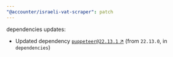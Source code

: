 ```yaml
---
"@accounter/israeli-vat-scraper": patch
---
```

dependencies updates:
  - Updated dependency [`puppeteer@22.13.1` ↗︎](https://www.npmjs.com/package/puppeteer/v/22.13.1) (from `22.13.0`, in `dependencies`)
